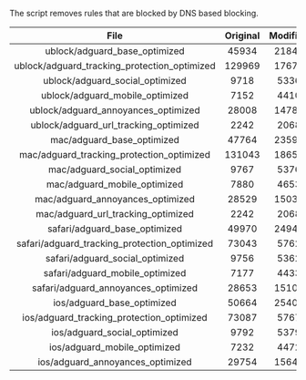 The script removes rules that are blocked by DNS based blocking.


| File | Original | Modified |
|:----:|:-----:|:-----:|
| ublock/adguard_base_optimized | 45934 | 21843 |
| ublock/adguard_tracking_protection_optimized | 129969 | 17673 |
| ublock/adguard_social_optimized | 9718 | 5336 |
| ublock/adguard_mobile_optimized | 7152 | 4410 |
| ublock/adguard_annoyances_optimized | 28008 | 14784 |
| ublock/adguard_url_tracking_optimized | 2242 | 2068 |
| mac/adguard_base_optimized | 47764 | 23594 |
| mac/adguard_tracking_protection_optimized | 131043 | 18650 |
| mac/adguard_social_optimized | 9767 | 5376 |
| mac/adguard_mobile_optimized | 7880 | 4653 |
| mac/adguard_annoyances_optimized | 28529 | 15033 |
| mac/adguard_url_tracking_optimized | 2242 | 2068 |
| safari/adguard_base_optimized | 49970 | 24940 |
| safari/adguard_tracking_protection_optimized | 73043 | 5762 |
| safari/adguard_social_optimized | 9756 | 5362 |
| safari/adguard_mobile_optimized | 7177 | 4433 |
| safari/adguard_annoyances_optimized | 28653 | 15105 |
| ios/adguard_base_optimized | 50664 | 25403 |
| ios/adguard_tracking_protection_optimized | 73087 | 5767 |
| ios/adguard_social_optimized | 9792 | 5379 |
| ios/adguard_mobile_optimized | 7232 | 4472 |
| ios/adguard_annoyances_optimized | 29754 | 15645 |